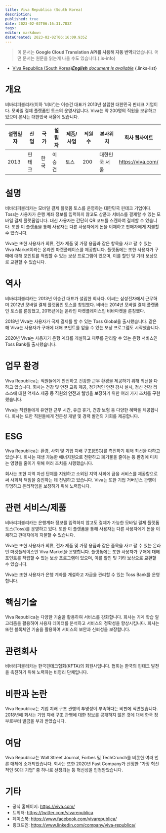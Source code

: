 ```yaml
---
title: Viva Republica (South Korea)
description: 
published: true
date: 2023-02-02T06:16:31.783Z
tags: 
editor: markdown
dateCreated: 2023-02-02T06:16:09.935Z
---
```


> 이 문서는 **Google Cloud Translation API를 사용해 자동 번역**되었습니다.
어떤 문서는 원문을 읽는게 나을 수도 있습니다.{.is-info}



- [Viva Republica (South Korea)***English** document is available*](/en/Knowledge-base/Dictionary/Company/viva-republica-south-korea)
{.links-list}


# 개요

비바리퍼블리카(이하 '비바')는 이승건 대표가 2013년 설립한 대한민국 핀테크 기업이다. 모바일 결제 플랫폼인 토스의 운영사입니다. Viva는 약 200명의 직원을 보유하고 있으며 본사는 대한민국 서울에 있습니다.

| 설립일자 | 산업 | 국가 | 설립자 | 제품/사업 | 직원 수 | 본사위치 | 회사 웹사이트 |
|----|---------|--------|--------|---|-----|------------------------|----------------|
| 2013 | 핀테크 | 한국 | 이승건 | 토스 | 200 | 대한민국 서울 | https://viva.com/ |

# 설명

비바리퍼블리카는 모바일 결제 플랫폼 토스를 운영하는 대한민국 핀테크 기업이다. Toss는 사용자가 은행 계좌 정보를 입력하지 않고도 상품과 서비스를 결제할 수 있는 모바일 결제 플랫폼입니다. 대신 사용자는 간단히 QR 코드를 스캔하여 결제할 수 있습니다. 또한 이 플랫폼을 통해 사용자는 다른 사용자에게 돈을 이체하고 판매자에게 지불할 수 있습니다.

Viva는 또한 사용자가 의류, 전자 제품 및 가정 용품과 같은 항목을 사고 팔 수 있는 Viva Market이라는 온라인 마켓플레이스를 제공합니다. 플랫폼에는 또한 사용자가 구매에 대해 포인트를 적립할 수 있는 보상 프로그램이 있으며, 이를 할인 및 기타 보상으로 교환할 수 있습니다.

# 역사

비바리퍼블리카는 2013년 이승건 대표가 설립한 회사다. 이씨는 삼성전자에서 근무하며 2012년 모바일 결제 플랫폼인 토스를 창업했다. 비바는 2014년 모바일 결제 플랫폼인 토스를 론칭했고, 2015년에는 온라인 마켓플레이스인 비바마켓을 론칭했다.

2018년 Viva는 사용자가 국제 결제를 할 수 있는 Toss Global을 출시했습니다. 같은 해 Viva는 사용자가 구매에 대해 포인트를 얻을 수 있는 보상 프로그램도 시작했습니다.

2020년 Viva는 사용자가 은행 계좌를 개설하고 재무를 관리할 수 있는 은행 서비스인 Toss Bank를 출시했습니다.

# 업무 환경

Viva Republica는 직원들에게 안전하고 건강한 근무 환경을 제공하기 위해 최선을 다하고 있습니다. 회사는 건강 및 안전 교육 제공, 정기적인 안전 감사 실시, 정신 건강 리소스에 대한 액세스 제공 등 직원의 안전과 웰빙을 보장하기 위한 여러 가지 조치를 구현했습니다.

Viva는 직원들에게 유연한 근무 시간, 유급 휴가, 건강 보험 등 다양한 혜택을 제공합니다. 회사는 또한 직원들에게 전문성 개발 및 경력 발전의 기회를 제공합니다.

# ESG

Viva Republica는 환경, 사회 및 기업 지배 구조(ESG)를 촉진하기 위해 최선을 다하고 있습니다. 회사는 재생 가능한 에너지원으로 전환하고 폐기물을 줄이는 등 환경에 미치는 영향을 줄이기 위해 여러 조치를 시행했습니다.

회사는 또한 지역 자선 단체를 지원하고 소외된 지역 사회에 금융 서비스를 제공함으로써 사회적 책임을 증진하는 데 전념하고 있습니다. Viva는 또한 기업 거버넌스 관행이 투명하고 윤리적임을 보장하기 위해 노력합니다.

# 관련 서비스/제품

비바리퍼블리카는 은행계좌 정보를 입력하지 않고도 결제가 가능한 모바일 결제 플랫폼 토스(Toss)를 운영하고 있다. 또한 이 플랫폼을 통해 사용자는 다른 사용자에게 돈을 이체하고 판매자에게 지불할 수 있습니다.

Viva는 또한 사용자가 의류, 전자 제품 및 가정 용품과 같은 품목을 사고 팔 수 있는 온라인 마켓플레이스인 Viva Market을 운영합니다. 플랫폼에는 또한 사용자가 구매에 대해 포인트를 적립할 수 있는 보상 프로그램이 있으며, 이를 할인 및 기타 보상으로 교환할 수 있습니다.

Viva는 또한 사용자가 은행 계좌를 개설하고 자금을 관리할 수 있는 Toss Bank를 운영합니다.

# 핵심기술

Viva Republica는 다양한 기술을 활용하여 서비스를 강화합니다. 회사는 기계 학습 알고리즘을 활용하여 사용자 데이터를 분석하고 서비스의 정확성을 향상시킵니다. 회사는 또한 블록체인 기술을 활용하여 서비스의 보안과 신뢰성을 보장합니다.

# 관련회사

비바리퍼블리카는 한국핀테크협회(KFTA)의 회원사입니다. 협회는 한국의 핀테크 발전을 촉진하기 위해 노력하는 비영리 단체입니다.

# 비판과 논란

Viva Republica는 기업 지배 구조 관행의 투명성이 부족하다는 비판에 직면했습니다. 2018년에 회사는 기업 지배 구조 관행에 대한 정보를 공개하지 않은 것에 대해 한국 정부로부터 벌금을 부과 받았습니다.

# 여담

Viva Republica는 Wall Street Journal, Forbes 및 TechCrunch를 비롯한 여러 언론 매체에 소개되었습니다. 회사는 또한 2020년 Fast Company가 선정한 "가장 혁신적인 50대 기업" 중 하나로 선정되는 등 혁신성을 인정받았습니다.

# 기타

- 공식 홈페이지: https://viva.com/
- 트위터: https://twitter.com/vivarepublica
- 페이스북: https://www.facebook.com/vivarepublica/
- 링크드인: https://www.linkedin.com/company/viva-republica/
